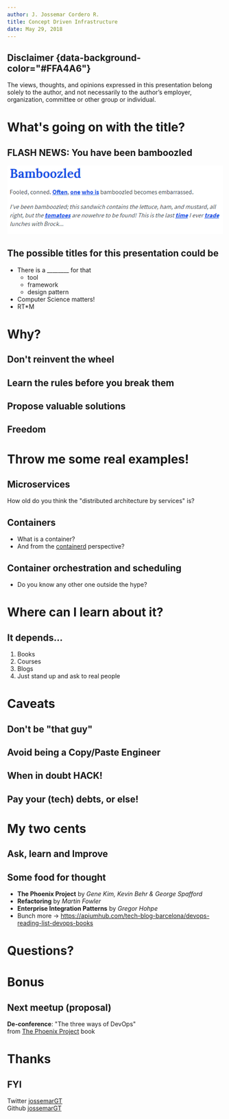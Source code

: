 ```yaml
---
author: J. Jossemar Cordero R.
title: Concept Driven Infrastructure
date: May 29, 2018
---
```


## Disclaimer {data-background-color="#FFA4A6"}

The views, thoughts, and opinions expressed in this presentation belong solely
to the author, and not necessarily to the author’s employer, organization,
committee or other group or individual.

# What's going on with the title?

## FLASH NEWS: You have been bamboozled

![Thanks Urban Dictionary](../../static/img/bamboozled.png)

## The possible titles for this presentation could be

- There is a ________ for that
    * tool
    * framework
    * design pattern
- Computer Science matters!
- RT*M

# Why?

## Don't reinvent the wheel

## Learn the rules before you break them

## Propose valuable solutions

## Freedom

# Throw me some real examples!

## Microservices

How old do you think the "distributed architecture by services" is?

## Containers

- What is a container?
- And from the [containerd](https://containerd.io/) perspective?
<!-- You can see the Cloud Native Computing Foundation as well https://www.cncf.io/ -->

## Container orchestration and scheduling

- Do you know any other one outside the hype?

# Where can I learn about it?

## It depends...

1. Books
2. Courses
3. Blogs
4. Just stand up and ask to real people

# Caveats

## Don't be "that guy"

## Avoid being a Copy/Paste Engineer

## When in doubt HACK!

## Pay your (tech) debts, or else!

# My two cents

## Ask, learn and Improve

## Some food for thought

- **The Phoenix Project** by *Gene Kim, Kevin Behr & George Spafford*
- **Refactoring** by *Martin Fowler*
- **Enterprise Integration Patterns** by *Gregor Hohpe*
- Bunch more -> <https://apiumhub.com/tech-blog-barcelona/devops-reading-list-devops-books>

# Questions?

# Bonus

## Next meetup (proposal)

**De-conference**: "The three ways of DevOps"<br>from [The Phoenix Project](https://www.audible.com/pd/Business/The-Phoenix-Project-Audiobook/B00VAZZY32) book

# Thanks

## FYI

Twitter [jossemarGT](https://twitter.com/jossemarGT)<br>
Github [jossemarGT](https://github.com/jossemarGT)<br>
